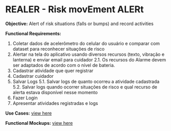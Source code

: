 # REALER - Risk movEment ALERt

<b>Objective:</b> Alert of risk situations (falls or bumps) and record activities

<b>Functional Requirements:</b>
1. Coletar dados de acelerômetro do celular do usuário e comparar com dataset para reconhecer situações de risco
2. Alertar na tela do aplicativo usando diversos recursos (texto, vibração e lanterna) e enviar email para cuidador
2.1. Os recursos do Alarme devem ser adaptados de acordo com o nível de bateria.
3. Cadastrar atividade que quer registrar
4. Cadastrar cuidador
5. Salvar Logs
5.1. Salvar logs de quanto ocorreu a atividade cadastrada
5.2. Salvar logs quando ocorrer situações de risco e qual recurso de alerta estava disponível nesse momento
6. Fazer Login
7. Apresentar atividades registradas e logs

<b>Use Cases:</b> [view here](./Documentation/UseCases.md)

<b>Functional Mockups:</b> [view here](./Documentation/FunctionalMockups.md)
